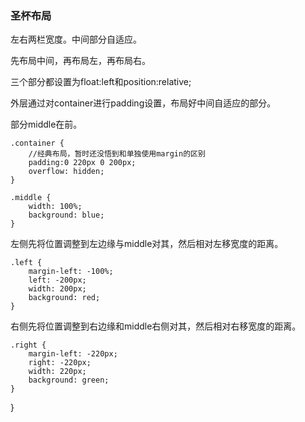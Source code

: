 ### 圣杯布局

左右两栏宽度。中间部分自适应。

先布局中间，再布局左，再布局右。

三个部分都设置为float:left和position:relative;

外层通过对container进行padding设置，布局好中间自适应的部分。<div>部分middle在前。

    .container {
        //经典布局，暂时还没悟到和单独使用margin的区别
        padding:0 220px 0 200px;
        overflow: hidden;
    }

    .middle {
        width: 100%;
        background: blue;
    }  

左侧先将位置调整到左边缘与middle对其，然后相对左移宽度的距离。

    .left {
        margin-left: -100%;
        left: -200px;
        width: 200px;
        background: red;	
    }

右侧先将位置调整到右边缘和middle右侧对其，然后相对右移宽度的距离。

    .right {
        margin-left: -220px;
        right: -220px;
        width: 220px;
        background: green;
    }
}
